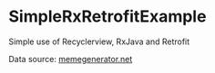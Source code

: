 # SimpleRxRetrofitExample
Simple use of Recyclerview, RxJava and Retrofit


Data source: [memegenerator.net](http://version1.api.memegenerator.net/)
